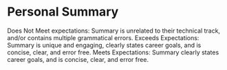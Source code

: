 # Personal Summary

Does Not Meet expectations: Summary is unrelated to their technical track, and/or contains multiple grammatical errors.
Exceeds Expectations:
Summary is unique and engaging, clearly states career goals, and is concise, clear, and error free.
Meets Expectations: Summary clearly states career goals, and is concise, clear, and error free.
